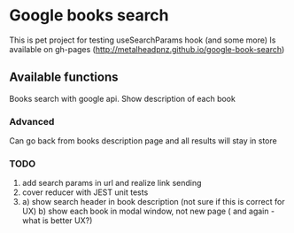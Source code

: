 # Google books search
This is pet project for testing useSearchParams hook (and some more)
Is available on gh-pages (http://metalheadpnz.github.io/google-book-search)

## Available functions

Books search with google api. Show description of each book

### Advanced

Can go back from books description page and all results will stay in store

### TODO

1) add search params in url and realize link sending
2) cover reducer with JEST unit tests
3) a) show search header in book description (not sure if this is correct for UX)
   b) show each book in modal window, not new page ( and again - what is better UX?)
